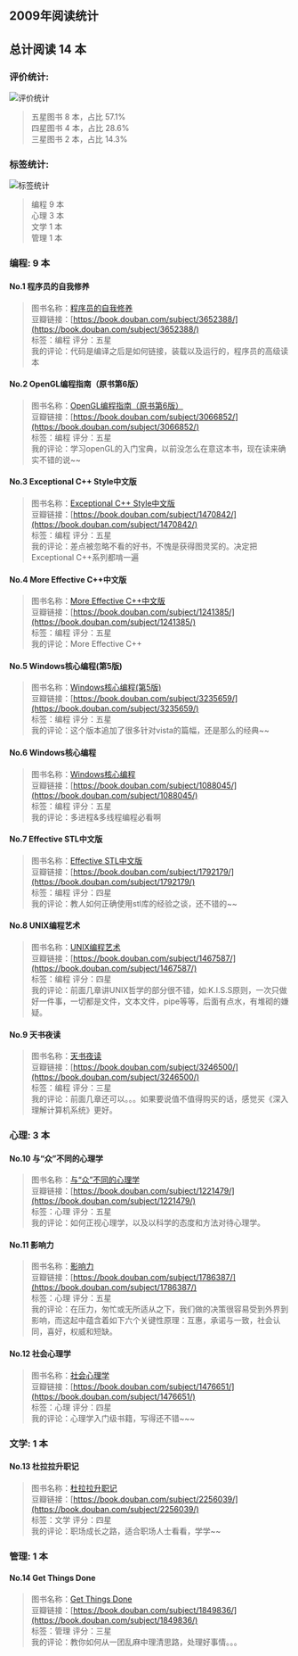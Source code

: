 ## 2009年阅读统计
## 总计阅读 14 本
### 评价统计:
![评价统计](2009_reading_tags.png)

 > 五星图书 8 本，占比 57.1%  
 > 四星图书 4 本，占比 28.6%  
 > 三星图书 2 本，占比 14.3%  

### 标签统计:
![标签统计](2009_reading_tags.png)

 > 编程 9 本  
 > 心理 3 本  
 > 文学 1 本  
 > 管理 1 本  

### 编程: 9 本
#### No.1 程序员的自我修养
 > 图书名称：[程序员的自我修养](https://book.douban.com/subject/3652388/)  
 > 豆瓣链接：[https://book.douban.com/subject/3652388/](https://book.douban.com/subject/3652388/)  
 > 标签：编程        评分：五星  
 > 我的评论：代码是编译之后是如何链接，装载以及运行的，程序员的高级读本  

#### No.2 OpenGL编程指南（原书第6版）
 > 图书名称：[OpenGL编程指南（原书第6版）](https://book.douban.com/subject/3066852/)  
 > 豆瓣链接：[https://book.douban.com/subject/3066852/](https://book.douban.com/subject/3066852/)  
 > 标签：编程        评分：五星  
 > 我的评论：学习openGL的入门宝典，以前没怎么在意这本书，现在读来确实不错的说~~  

#### No.3 Exceptional C++ Style中文版
 > 图书名称：[Exceptional C++ Style中文版](https://book.douban.com/subject/1470842/)  
 > 豆瓣链接：[https://book.douban.com/subject/1470842/](https://book.douban.com/subject/1470842/)  
 > 标签：编程        评分：五星  
 > 我的评论：差点被忽略不看的好书，不愧是获得图灵奖的。决定把Exceptional C++系列都啃一遍  

#### No.4 More Effective C++中文版
 > 图书名称：[More Effective C++中文版](https://book.douban.com/subject/1241385/)  
 > 豆瓣链接：[https://book.douban.com/subject/1241385/](https://book.douban.com/subject/1241385/)  
 > 标签：编程        评分：五星  
 > 我的评论：More Effective C++  

#### No.5 Windows核心编程(第5版)
 > 图书名称：[Windows核心编程(第5版)](https://book.douban.com/subject/3235659/)  
 > 豆瓣链接：[https://book.douban.com/subject/3235659/](https://book.douban.com/subject/3235659/)  
 > 标签：编程        评分：五星  
 > 我的评论：这个版本追加了很多针对vista的篇幅，还是那么的经典~~  

#### No.6 Windows核心编程
 > 图书名称：[Windows核心编程](https://book.douban.com/subject/1088045/)  
 > 豆瓣链接：[https://book.douban.com/subject/1088045/](https://book.douban.com/subject/1088045/)  
 > 标签：编程        评分：五星  
 > 我的评论：多进程&多线程编程必看啊  

#### No.7 Effective STL中文版
 > 图书名称：[Effective STL中文版](https://book.douban.com/subject/1792179/)  
 > 豆瓣链接：[https://book.douban.com/subject/1792179/](https://book.douban.com/subject/1792179/)  
 > 标签：编程        评分：四星  
 > 我的评论：教人如何正确使用stl库的经验之谈，还不错的~~  

#### No.8 UNIX编程艺术
 > 图书名称：[UNIX编程艺术](https://book.douban.com/subject/1467587/)  
 > 豆瓣链接：[https://book.douban.com/subject/1467587/](https://book.douban.com/subject/1467587/)  
 > 标签：编程        评分：四星  
 > 我的评论：前面几章讲UNIX哲学的部分很不错，如:K.I.S.S原则，一次只做好一件事，一切都是文件，文本文件，pipe等等，后面有点水，有堆砌的嫌疑。  

#### No.9 天书夜读
 > 图书名称：[天书夜读](https://book.douban.com/subject/3246500/)  
 > 豆瓣链接：[https://book.douban.com/subject/3246500/](https://book.douban.com/subject/3246500/)  
 > 标签：编程        评分：三星  
 > 我的评论：前面几章还可以。。。如果要说值不值得购买的话，感觉买《深入理解计算机系统》更好。  


### 心理: 3 本
#### No.10 与“众”不同的心理学
 > 图书名称：[与“众”不同的心理学](https://book.douban.com/subject/1221479/)  
 > 豆瓣链接：[https://book.douban.com/subject/1221479/](https://book.douban.com/subject/1221479/)  
 > 标签：心理        评分：五星  
 > 我的评论：如何正视心理学，以及以科学的态度和方法对待心理学。  

#### No.11 影响力
 > 图书名称：[影响力](https://book.douban.com/subject/1786387/)  
 > 豆瓣链接：[https://book.douban.com/subject/1786387/](https://book.douban.com/subject/1786387/)  
 > 标签：心理        评分：五星  
 > 我的评论：在压力，匆忙或无所适从之下，我们做的决策很容易受到外界到影响，而这起中蕴含着如下六个关键性原理：互惠，承诺与一致，社会认同，喜好，权威和短缺。  

#### No.12 社会心理学
 > 图书名称：[社会心理学](https://book.douban.com/subject/1476651/)  
 > 豆瓣链接：[https://book.douban.com/subject/1476651/](https://book.douban.com/subject/1476651/)  
 > 标签：心理        评分：四星  
 > 我的评论：心理学入门级书籍，写得还不错~~~  


### 文学: 1 本
#### No.13 杜拉拉升职记
 > 图书名称：[杜拉拉升职记](https://book.douban.com/subject/2256039/)  
 > 豆瓣链接：[https://book.douban.com/subject/2256039/](https://book.douban.com/subject/2256039/)  
 > 标签：文学        评分：四星  
 > 我的评论：职场成长之路，适合职场人士看看，学学~~  


### 管理: 1 本
#### No.14 Get Things Done
 > 图书名称：[Get Things Done](https://book.douban.com/subject/1849836/)  
 > 豆瓣链接：[https://book.douban.com/subject/1849836/](https://book.douban.com/subject/1849836/)  
 > 标签：管理        评分：三星  
 > 我的评论：教你如何从一团乱麻中理清思路，处理好事情。。。  


